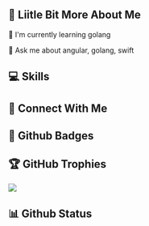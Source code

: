 
## 💫 Liitle Bit More About Me
<p>🌱 I'm currently learning golang</p>
<p>💬 Ask me about angular, golang, swift</p>

## 💻 Skills
<p>
</p>

## 👥 Connect With Me
<p>
</p>

## 🌟 Github Badges
<p>
</p>

## 🏆 GitHub Trophies

<p><img src="https://github-profile-trophy.vercel.app/?username=chrisbklv">
</p>

## 📊 Github Status

